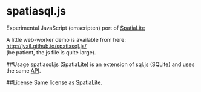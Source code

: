 # spatiasql.js
Experimental JavaScript (emscripten) port of [SpatiaLite](https://www.gaia-gis.it/fossil/libspatialite/index)

A little web-worker demo is available from here: http://jvail.github.io/spatiasql.js/
<br>(be patient, the js file is quite large).

##Usage
spatiasql.js (SpatiaLite) is an extension of [sql.js](https://github.com/kripken/sql.js/) (SQLite) and uses the same [API](https://github.com/kripken/sql.js/#usage).

##License
Same license as [SpatiaLite](https://www.gaia-gis.it/fossil/libspatialite/index).
